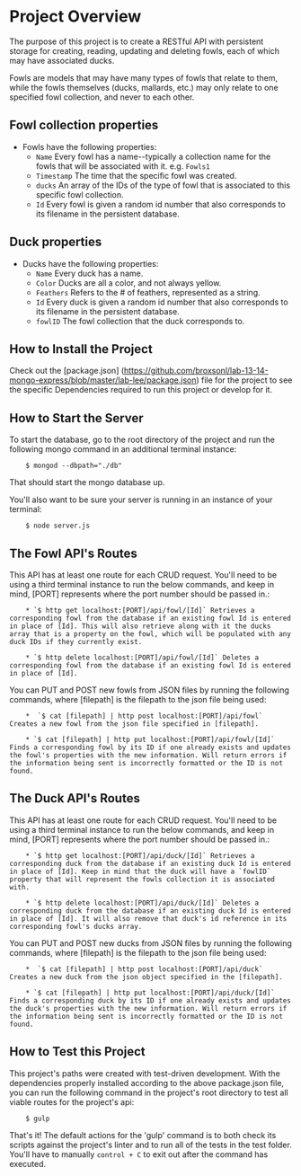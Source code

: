 # Project Overview

The purpose of this project is to create a RESTful API with persistent storage for creating, reading, updating and deleting fowls, each of which may have associated ducks.

Fowls are models that may have many types of fowls that relate to them, while the fowls themselves (ducks, mallards, etc.) may only relate to one specified fowl collection, and never to each other.

## Fowl collection properties
  * Fowls have the following properties:
    * `Name` Every fowl has a name--typically a collection name for the fowls that will be associated with it. e.g. `Fowls1`
    * `Timestamp` The time that the specific fowl was created.
    * `ducks` An array of the IDs of the type of fowl that is associated to this specific fowl collection.
    * `Id` Every fowl is given a random id number that also corresponds to its filename in the persistent database.

## Duck properties
  * Ducks have the following properties:
    * `Name` Every duck has a name.
    * `Color` Ducks are all a color, and not always yellow.
    * `Feathers` Refers to the # of feathers, represented as a string.
    * `Id` Every duck is given a random id number that also corresponds to its filename in the persistent database.
    * `fowlID` The fowl collection that the duck corresponds to.

## How to Install the Project

Check out the [package.json] (https://github.com/broxsonl/lab-13-14-mongo-express/blob/master/lab-lee/package.json) file for the project to see the specific Dependencies required to run this project or develop for it.

## How to Start the Server

To start the database, go to the root directory of the project and run the following mongo command in an additional terminal instance:

        $ mongod --dbpath="./db"

That should start the mongo database up.

You'll also want to be sure your server is running in an instance of your terminal:

        $ node server.js

## The Fowl API's Routes

This API has at least one route for each CRUD request. You'll need to be using a third terminal instance to run the below commands, and keep in mind, [PORT] represents where the port number should be passed in.:

        * `$ http get localhost:[PORT]/api/fowl/[Id]` Retrieves a corresponding fowl from the database if an existing fowl Id is entered in place of [Id]. This will also retrieve along with it the ducks array that is a property on the fowl, which will be populated with any duck IDs if they currently exist.

        * `$ http delete localhost:[PORT]/api/fowl/[Id]` Deletes a corresponding fowl from the database if an existing fowl Id is entered in place of [Id].

 You can PUT and POST new fowls from JSON files by running the following commands, where [filepath] is the filepath to the json file being used:

        *  `$ cat [filepath] | http post localhost:[PORT]/api/fowl` Creates a new fowl from the json file specified in [filepath].

        * `$ cat [filepath] | http put localhost:[PORT]/api/fowl/[Id]` Finds a corresponding fowl by its ID if one already exists and updates the fowl's properties with the new information. Will return errors if the information being sent is incorrectly formatted or the ID is not found.


## The Duck API's Routes

This API has at least one route for each CRUD request. You'll need to be using a third terminal instance to run the below commands, and keep in mind, [PORT] represents where the port number should be passed in.:

        * `$ http get localhost:[PORT]/api/duck/[Id]` Retrieves a corresponding duck from the database if an existing duck Id is entered in place of [Id]. Keep in mind that the duck will have a `fowlID` property that will represent the fowls collection it is associated with.

        * `$ http delete localhost:[PORT]/api/duck/[Id]` Deletes a corresponding duck from the database if an existing duck Id is entered in place of [Id]. It will also remove that duck's id reference in its corresponding fowl's ducks array.

 You can PUT and POST new ducks from JSON files by running the following commands, where [filepath] is the filepath to the json file being used:

        *  `$ cat [filepath] | http post localhost:[PORT]/api/duck` Creates a new duck from the json object specified in the [filepath].

        * `$ cat [filepath] | http put localhost:[PORT]/api/duck/[Id]` Finds a corresponding duck by its ID if one already exists and updates the duck's properties with the new information. Will return errors if the information being sent is incorrectly formatted or the ID is not found.

## How to Test this Project

This project's paths were created with test-driven development. With the dependencies properly installed according to the above package.json file, you can run the following command in the project's root directory to test all viable routes for the project's api:

        $ gulp

That's it! The default actions for the 'gulp' command is to both check its scripts against the project's linter and to run all of the tests in the test folder. You'll have to manually `control + C` to exit out after the command has executed.
